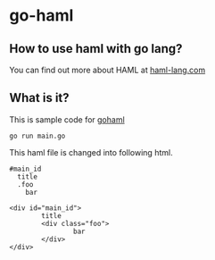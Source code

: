 go-haml
=======

How to use haml with go lang?
---

You can find out more about HAML at [haml-lang.com](http://haml.info/)

What is it?
---

This is sample code for [gohaml](https://github.com/realistschuckle/gohaml)

```go run main.go```

This haml file is changed into following html.

```
#main_id
  title
  .foo
    bar
```

```
<div id="main_id">
        title
        <div class="foo">
                bar
        </div>
</div>
```
